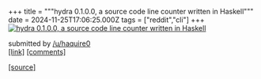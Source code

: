 +++
title = """hydra 0.1.0.0, a source code line counter written in Haskell"""
date = 2024-11-25T17:06:25.000Z
tags = ["reddit","cli"]
+++
[![hydra 0.1.0.0, a source code line counter written in Haskell](https://external-preview.redd.it/29n50CHFkkVzkGDYF1XcCZT3Akw6HwqluIPliBef5jg.jpg?width=640&crop=smart&auto=webp&s=63502f0fb06c043dc80951950f41bab91835fe10 "hydra 0.1.0.0, a source code line counter written in Haskell")](https://www.reddit.com/r/commandline/comments/1gzntsm/hydra_0100_a_source_code_line_counter_written_in/)

submitted by [/u/haquire0](https://www.reddit.com/user/haquire0)  
[\[link\]](https://github.com/haq0/hydra) [\[comments\]](https://www.reddit.com/r/commandline/comments/1gzntsm/hydra_0100_a_source_code_line_counter_written_in/)

[[source]](https://www.reddit.com/r/commandline/comments/1gzntsm/hydra_0100_a_source_code_line_counter_written_in/)
